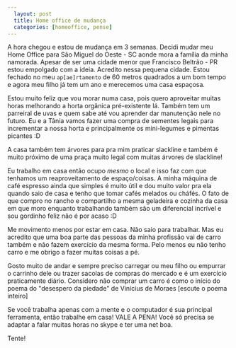 ```yaml
---
  layout: post
  title: Home office de mudança
  categories: [homeoffice, pense]
---
```




A hora chegou e estou de mudança em 3 semanas. Decidi mudar meu Home Office para São Miguel do Oeste - SC aonde mora a família da minha namorada. Apesar de ser uma cidade menor que Francisco Beltrão - PR estou empolgado com a ideia. Acredito nessa pequena cidade. Estou fechado no meu `ap[ae]rtamento` de 60 metros quadrados a um bom tempo e agora meu filho já tem um ano e merecemos uma casa espaçosa.

Estou muito feliz que vou morar numa casa, pois quero aproveitar muitas horas melhorando a horta orgânica pré-existente lá. Também tem um parreiral de uvas e quem sabe até vou aprender dar manutenção nele no futuro. Eu e a Tânia vamos fazer uma compra de sementes legais para incrementar a nossa horta e principalmente os mini-legumes e pimentas picantes :D

A casa também tem árvores para pra mim praticar slackline e também é muito próximo de uma praça muito legal com muitas árvores de slackline!

Eu trabalho em casa então ocupo *mesmo* o local e isso faz com que tenhamos um reaproveitamento de espaço/coisas. A minha máquina de café espresso ainda que simples é muito útil e dou muito valor pra ela quando saio de casa e tenho que tomar cafés melados ou cháfés. O fato de que compro no rancho e compartilho a mesma geladeira e cozinha da casa em que moro enquanto trabalhando também são um diferencial incrível e sou gordinho feliz não é por acaso :D

Me movimento menos por estar em casa. Não saio para trabalhar. Mas eu acredito que uma boa parte das pessoas da minha profissão vai de carro também e não fazem exercício da mesma forma. Pelo menos eu não tenho carro e me obrigo a fazer muitas coisas a pé.

Gosto muito de andar e sempre preciso carregar ou meu filho ou empurrar o carrinho dele ou trazer sacolas de compras do mercado e é um exercício praticamente diário. Considero não comprar um carro é como o início do poema do "desespero da piedade" de Vinícius de Moraes [escute o poema inteiro]

Se você trabalha apenas com a mente e o computador é sua principal ferramenta, então trabalhe em casa! VALE A PENA! Você só precisa se adaptar a falar muitas horas no skype e ter uma net boa.

Tente!

[escute_o_poema_inteiro]:http://grooveshark.com/s/Desespero+Da+Piedade/39fXAI?src=5
